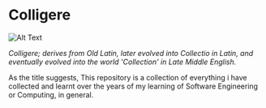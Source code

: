 # Colligere

![Alt Text](https://www.ibm.com/developerworks/i/f-ts-javadevelop.png)

*Colligere; derives from Old Latin, later evolved into Collectio in Latin, and eventually evolved into the world 'Collection' in Late Middle English.*

As the title suggests, This repository is a collection of everything i have collected and learnt over the years of my learning of Software Engineering or Computing, in general.


